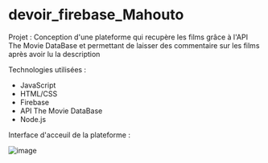 # devoir_firebase_Mahouto
Projet : Conception d'une plateforme qui recupère les films grâce à l'API The Movie DataBase et permettant de laisser des commentaire sur les films après avoir lu la description

Technologies utilisées : 
- JavaScript
- HTML/CSS
- Firebase
- API The Movie DataBase
- Node.js


Interface d'acceuil de la plateforme :

![image](https://github.com/Mahouto/devoir_firebase_Mahouto/img/1.png)

